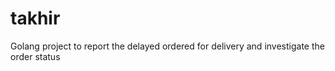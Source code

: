 # takhir
Golang project to report the delayed ordered for delivery and investigate the order status
